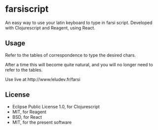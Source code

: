 # farsiscript

An easy way to use your latin keyboard to type in farsi script.
Developed with Clojurescript and Reagent, using React.

## Usage

Refer to the tables of correspondence to type the desired chars.

After a time this will become quite natural, and you will no longer need to refer to the tables.

Use live at http://www/eludev.fr/farsi

## License

+ Eclipse Public License 1.0, for Clojurescript
+ MIT, for Reagent
+ BSD, for React
+ MIT, for the present software
